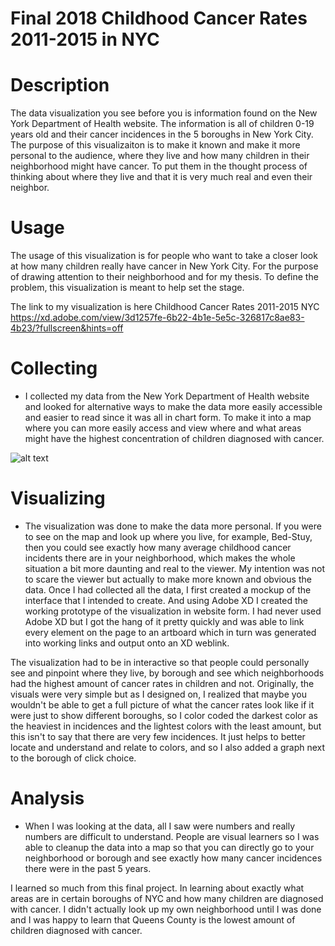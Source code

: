 # Final 2018 Childhood Cancer Rates 2011-2015 in NYC

# Description
The data visualization you see before you is information found on the New York Department of Health website. The information is all of children 0-19 years old and their cancer incidences in the 5 boroughs in New York City. The purpose of this visualizaiton is to make it known and make it more personal to the audience, where they live and how many children in their neighborhood might have cancer. To put them in the thought process of thinking about where they live and that it is very much real and even their neighbor.

# Usage
The usage of this visualization is for people who want to take a closer look at how many children really have cancer in New York City. For the purpose of drawing attention to their neighborhood and for my thesis. To define the problem, this visualization is meant to help set the stage.

The link to my visualization is here 
Childhood Cancer Rates 2011-2015 NYC
https://xd.adobe.com/view/3d1257fe-6b22-4b1e-5e5c-326817c8ae83-4b23/?fullscreen&hints=off

# Collecting
- I collected my data from the New York Department of Health website and looked for alternative ways to make the data more easily accessible and easier to read since it was all in chart form. To make it into a map where you can more easily access and view where and what areas might have the highest concentration of children diagnosed with cancer. 

![alt text](https://drive.google.com/drive/u/1/folders/1iK38NWJZGitS0bDfdgDG9gvMS3TI6g99?ogsrc=32)


# Visualizing
- The visualization was done to make the data more personal. If you were to see on the map and look up where you live, for example, Bed-Stuy, then you could see exactly how many average childhood cancer incidents there are in your neighborhood, which makes the whole situation a bit more daunting and real to the viewer. My intention was not to scare the viewer but actually to make more known and obvious the data. Once I had collected all the data, I first created a mockup of the interface that I intended to create. And using Adobe XD I created the working prototype of the visualization in website form. I had never used Adobe XD but I got the hang of it pretty quickly and was able to link every element on the page to an artboard which in turn was generated into working links and output onto an XD weblink.

The visualization had to be in interactive so that people could personally see and pinpoint where they live, by borough and see which neighborhoods had the highest amount of cancer rates in children and not. Originally, the visuals were very simple but as I designed on, I realized that maybe you wouldn't be able to get a full picture of what the cancer rates look like if it were just to show different boroughs, so I color coded the darkest color as the heaviest in incidences and the lightest colors with the least amount, but this isn't to say that there are very few incidences. It just helps to better locate and understand and relate to colors, and so I also added a graph next to the borough of click choice.

# Analysis
- When I was looking at the data, all I saw were numbers and really numbers are difficult to understand. People are visual learners so I was able to cleanup the data into a map so that you can directly go to your neighborhood or borough and see exactly how many cancer incidences there were in the past 5 years.

I learned so much from this final project. In learning about exactly what areas are in certain boroughs of NYC and how many children are diagnosed with cancer. I didn't actually look up my own neighborhood until I was done and I was happy to learn that Queens County is the lowest amount of children diagnosed with cancer.
